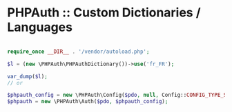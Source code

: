 # PHPAuth :: Custom Dictionaries / Languages

```php

require_once __DIR__ . '/vendor/autoload.php';

$l = (new \PHPAuth\PHPAuthDictionary())->use('fr_FR');

var_dump($l);
// or 

$phpauth_config = new \PHPAuth\Config($pdo, null, Config::CONFIG_TYPE_SQL, (new \PHPAuth\PHPAuthDictionary())->use('fr_FR'));
$phpauth = new \PHPAuth\Auth($pdo, $phpauth_config);

```